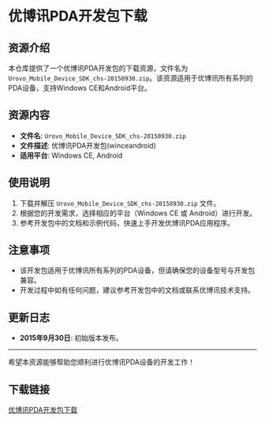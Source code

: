 # 优博讯PDA开发包下载

## 资源介绍

本仓库提供了一个优博讯PDA开发包的下载资源，文件名为 `Urovo_Mobile_Device_SDK_chs-20150930.zip`。该资源适用于优博讯所有系列的PDA设备，支持Windows CE和Android平台。

## 资源内容

- **文件名**: `Urovo_Mobile_Device_SDK_chs-20150930.zip`
- **文件描述**: 优博讯PDA开发包(winceandroid)
- **适用平台**: Windows CE, Android

## 使用说明

1. 下载并解压 `Urovo_Mobile_Device_SDK_chs-20150930.zip` 文件。
2. 根据您的开发需求，选择相应的平台（Windows CE 或 Android）进行开发。
3. 参考开发包中的文档和示例代码，快速上手开发优博讯PDA应用程序。

## 注意事项

- 该开发包适用于优博讯所有系列的PDA设备，但请确保您的设备型号与开发包兼容。
- 开发过程中如有任何问题，建议参考开发包中的文档或联系优博讯技术支持。

## 更新日志

- **2015年9月30日**: 初始版本发布。

---

希望本资源能够帮助您顺利进行优博讯PDA设备的开发工作！

## 下载链接

[优博讯PDA开发包下载](https://pan.quark.cn/s/384427c01770)